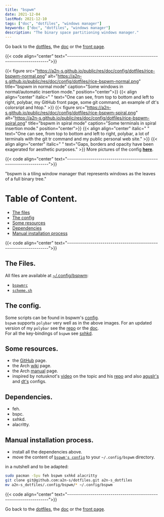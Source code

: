 ```yaml
---
title: "bspwm"
date: 2021-12-04
lastMod: 2021-12-10
tags: ["doc", "dotfiles", "windows manager"]
keywords: ["doc", "dotfiles", "windows manager"]
description: "The binary space partitioning windows manager."
---
```

Go back to the [dotfiles](/public/doc/config/dotfiles), the [doc](/public/doc/config) or the [front page](/public).  

{{< code align="center"
         text="--------------------------------------------------------------------">}}

{{< figure src="https://a2n-s.github.io/public/res/doc/config/dotfiles/rice-bspwm-normal.png" 
           alt="https://a2n-s.github.io/public/res/doc/config/dotfiles/rice-bspwm-normal.png"
           title="bspwm in normal mode" caption="Some windows in normal/automatic insertion mode." position="center">}}
{{< align align="center" 
           italic=" "
           text="One can see, from top to bottom and left to right, polybar, my GitHub front page, some git command, an example of dt's colorsript and htop." >}}
{{< figure src="https://a2n-s.github.io/public/res/doc/config/dotfiles/rice-bspwm-spiral.png" 
           alt="https://a2n-s.github.io/public/res/doc/config/dotfiles/rice-bspwm-spiral.png"
           title="bspwm in spiral mode" caption="Some terminals in spiral insertion mode." position="center">}}
{{< align align="center" 
           italic=" "
           text="One can see, from top to bottom and left to right, polybar, a lot of terminals with the git tr command and my public personal web site." >}}
{{< align align="center" 
           italic=" "
           text="Gaps, borders and opacity have been exagerated for aesthetic purposes." >}}
More pictures of the config [**here**](https://github.com/a2n-s/dotfiles#4-gallery-toc).

{{< code align="center"
         text="--------------------------------------------------------------------">}}

"bspwm is a tiling window manager that represents windows as the leaves of a full binary tree."

# Table of Content.
- [The files](#the-files)
- [The config](#the-config)
- [Some resources](#some-resources)
- [Dependencies](#dependencies)
- [Manual installation process](#manual-installation-process)

{{< code align="center"
         text="--------------------------------------------------------------------">}}

## The Files.
All files are available at [~/.config/bspwm](https://github.com/a2n-s/dotfiles/blob/main/.config/bspwm):
- [`bspwmrc`](https://github.com/a2n-s/dotfiles/blob/main/.config/bspwm/bspwmrc)
- [`scheme.sh`](https://github.com/a2n-s/dotfiles/blob/main/.config/bspwm/scheme.sh)

## The config.
Some scripts can be found in bspwm's [config](https://github.com/a2n-s/dotfiles/tree/main/scripts).  
`bspwm` supports `polybar` very well as in the above images. For an updated version of my `polybar` see the [repo](https://github.com/a2n-s/polybar-themes) or the [doc](/public/doc/config/polybar).  
For all the key-bindings of `bspwm` see [sxhkd](/public/doc/config/dotfiles/sxhkd).

## Some resources.
- the [GitHub](https://github.com/baskerville/bspwm) page.
- the Arch [wiki](https://wiki.archlinux.org/title/bspwm) page.
- the Arch [manual](https://man.archlinux.org/man/bspwm.1) page.
- inspired by notusknot's [video](https://www.youtube.com/watch?v=_55HGnz422M) on the topic
and his [repo](https://github.com/notusknot/dotfiles) and also
[aguslr's](https://github.com/aguslr/bspwm-config) and [dt's](https://gitlab.com/dwt1/dotfiles) configs.


## Dependencies.
- feh.
- bspc.
- sxhkd.
- alacritty.

## Manual installation process.
- install all the dependencies above.
- move the content of [`bspwm's config`] to your `~/.config/bspwm` directory.

in a nutshell and to be adapted:
```bash
sudo pacman -Syu feh bspwm sxhkd alacritty
git clone git@github.com:a2n-s/dotfiles.git a2n-s_dotfiles
mv a2n-s_dotfiles/.config/bspwm/* ~/.config/bspwm
```


{{< code align="center"
         text="--------------------------------------------------------------------">}}

Go back to the [dotfiles](/public/doc/config/dotfiles), the [doc](/public/doc/config) or the [front page](/public).  

[`bspwm's config`]: https://github.com/a2n-s/dotfiles/blob/main/.config/bspwm
